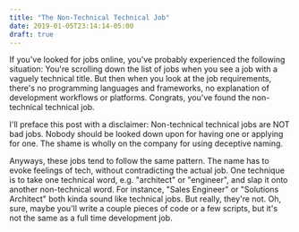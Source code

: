 ```yaml
---
title: "The Non-Technical Technical Job"
date: 2019-01-05T23:14:14-05:00
draft: true
---
```


If you've looked for jobs online, you've probably experienced the
following situation: You're scrolling down the list of jobs when you
see a job with a vaguely technical title. But then when you look at
the job requirements, there's no programming languages and frameworks,
no explanation of development workflows or platforms. Congrats, you've
found the non-technical technical job.

I'll preface this post with a disclaimer: Non-technical technical jobs
are NOT bad jobs. Nobody should be looked down upon for having one or
applying for one. The shame is wholly on the company for using
deceptive naming.

Anyways, these jobs tend to follow the same pattern. The name has to
evoke feelings of tech, without contradicting the actual job. One
technique is to take one technical word, e.g. "architect" or
"engineer", and slap it onto another non-technical word. For instance,
"Sales Engineer" or "Solutions Architect" both kinda sound like
technical jobs. But really, they're not. Oh, sure, maybe you'll write
a couple pieces of code or a few scripts, but it's not the same as a
full time development job.
